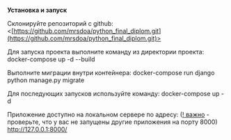 **Установка и запуск**

Склонируйте репозиторий с github: <[https://github.com/mrsdoa/python_final_diplom.git](https://github.com/mrsdoa/python_final_diplom.git)>

Для запуска проекта выполните команду из директории проекта:
docker-compose up -d --build

Выполните миграции внутри контейнера:
docker-compose run django python manage.py migrate

Для последующих запусков используйте команду:
docker-compose up -d

Приложение доступно на локальном сервере по адресу:
(<u>! важно</u> - проверьте, что у вас не запущены другие приложения на порту 8000)
http://127.0.0.1:8000/
